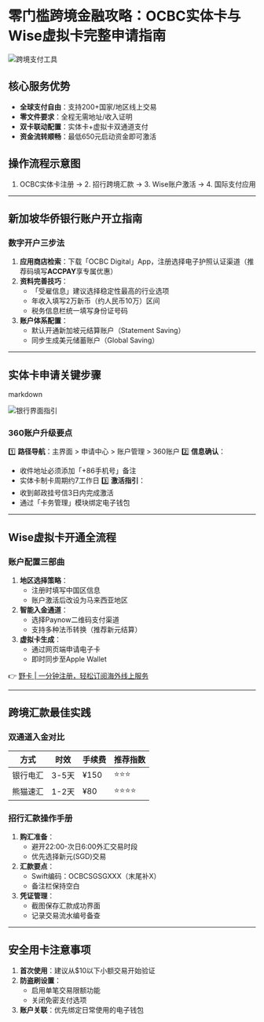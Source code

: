 # 零门槛跨境金融攻略：OCBC实体卡与Wise虚拟卡完整申请指南

![跨境支付工具](&w=1920&q=75)

## 核心服务优势
- **全球支付自由**：支持200+国家/地区线上交易
- **零文件要求**：全程无需地址/收入证明
- **双卡联动配置**：实体卡+虚拟卡双通道支付
- **资金流转顺畅**：最低650元启动资金即可激活

## 操作流程示意图
1. OCBC实体卡注册 → 2. 招行跨境汇款 → 3. Wise账户激活 → 4. 国际支付应用

---

## 新加坡华侨银行账户开立指南

### 数字开户三步法
1. **应用商店检索**：下载「OCBC Digital」App，注册选择电子护照认证渠道（推荐码填写**ACCPAY**享专属优惠）
2. **资料完善技巧**：
   - 「受雇信息」建议选择稳定性最高的行业选项
   - 年收入填写2万新币（约人民币10万）区间
   - 税务信息栏统一填写身份证号码
3. **账户体系配置**：
   - 默认开通新加坡元结算账户（Statement Saving）
   - 同步生成美元储蓄账户（Global Saving）

---

## 实体卡申请关键步骤
markdown

![银行界面指引](&w=1920&q=75)

### 360账户升级要点
1️⃣ **路径导航**：主界面 > 申请中心 > 账户管理 > 360账户
2️⃣ **信息确认**：
- 收件地址必须添加「+86手机号」备注
- 实体卡制卡周期约7工作日
3️⃣ **激活指引**：
- 收到邮政挂号信3日内完成激活
- 通过「卡务管理」模块绑定电子钱包

---

## Wise虚拟卡开通全流程

### 账户配置三部曲
1. **地区选择策略**：
   - 注册时填写中国区信息
   - 账户激活后改设为马来西亚地区
2. **智能入金通道**：
   - 选择Paynow二维码支付渠道
   - 支持多种法币转换（推荐新元结算）
3. **虚拟卡生成**：
   - 通过网页端申请电子卡
   - 即时同步至Apple Wallet

👉 [野卡 | 一分钟注册，轻松订阅海外线上服务](https://bbtdd.com/yeka)

---

## 跨境汇款最佳实践

### 双通道入金对比
| 方式       | 时效   | 手续费 | 推荐指数 |
|------------|--------|--------|----------|
| 银行电汇   | 3-5天  | ¥150   | ⭐⭐⭐     |
| 熊猫速汇   | 1-2天  | ¥80    | ⭐⭐⭐⭐    |

### 招行汇款操作手册
1. **购汇准备**：
   - 避开22:00-次日6:00外汇交易时段
   - 优先选择新元(SGD)交易
2. **汇款要点**：
   - Swift编码：OCBCSGSGXXX（末尾补X）
   - 备注栏保持空白
3. **凭证管理**：
   - 截图保存汇款成功界面
   - 记录交易流水编号备查

---

## 安全用卡注意事项
1. **首次使用**：建议从$10以下小额交易开始验证
2. **防盗刷设置**：
   - 启用单笔交易限额功能
   - 关闭免密支付选项
3. **账户关联**：优先绑定日常使用的电子钱包